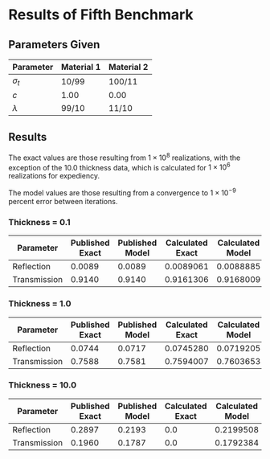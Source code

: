 # Results of Fifth Benchmark

## Parameters Given

Parameter | Material 1 | Material 2
--- | --- | ---
$\sigma_t$ | 10/99 | 100/11
$c$ | 1.00 | 0.00
$\lambda$ | 99/10 | 11/10

## Results

The exact values are those resulting from $1 \times 10^8$ realizations, with the exception of the 10.0 thickness data, which is calculated for $1 \times 10^6$ realizations for expediency.

The model values are those resulting from a convergence to $1 \times 10^{-9}$ percent error between iterations.

### Thickness = 0.1

Parameter | Published Exact | Published Model | Calculated Exact | Calculated Model
--- | --- | --- | --- | ---
Reflection | 0.0089 | 0.0089 | 0.0089061 | 0.0088885
Transmission | 0.9140 | 0.9140 | 0.9161306 | 0.9168009

### Thickness = 1.0

Parameter | Published Exact | Published Model | Calculated Exact | Calculated Model
--- | --- | --- | --- | ---
Reflection | 0.0744 | 0.0717 | 0.0745280 | 0.0719205
Transmission | 0.7588 | 0.7581 | 0.7594007 | 0.7603653

### Thickness = 10.0

Parameter | Published Exact | Published Model | Calculated Exact | Calculated Model
--- | --- | --- | --- | ---
Reflection | 0.2897 | 0.2193 | 0.0 | 0.2199508
Transmission | 0.1960 | 0.1787 | 0.0 | 0.1792384
